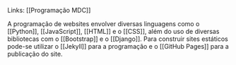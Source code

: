 ---
---

Links: [[Programação MDC]]

A programação de websites envolver diversas linguagens como o [[Python]], [[JavaScript]], [[HTML]] e o [[CSS]], além do uso de diversas bibliotecas com o [[Bootstrap]] e o [[Django]]. Para construir sites estáticos pode-se utilizar o [[Jekyll]] para a programação e o [[GitHub Pages]] para a publicação do site. 